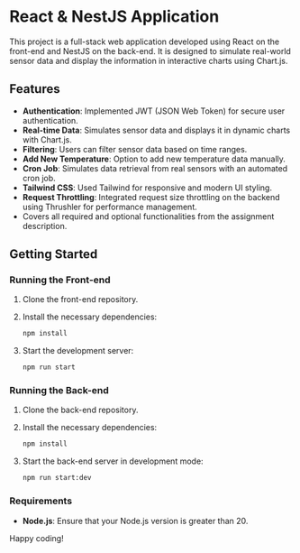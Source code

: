 # React & NestJS Application

This project is a full-stack web application developed using React on the front-end and NestJS on the back-end. It is designed to simulate real-world sensor data and display the information in interactive charts using Chart.js.

## Features

- **Authentication**: Implemented JWT (JSON Web Token) for secure user authentication.
- **Real-time Data**: Simulates sensor data and displays it in dynamic charts with Chart.js.
- **Filtering**: Users can filter sensor data based on time ranges.
- **Add New Temperature**: Option to add new temperature data manually.
- **Cron Job**: Simulates data retrieval from real sensors with an automated cron job.
- **Tailwind CSS**: Used Tailwind for responsive and modern UI styling.
- **Request Throttling**: Integrated request size throttling on the backend using Thrushler for performance management.
- Covers all required and optional functionalities from the assignment description.

## Getting Started

### Running the Front-end

1. Clone the front-end repository.
2. Install the necessary dependencies:

   ```bash
   npm install
   ```

3. Start the development server:

   ```bash
   npm run start
   ```

### Running the Back-end

1. Clone the back-end repository.
2. Install the necessary dependencies:

   ```bash
   npm install
   ```

3. Start the back-end server in development mode:

   ```bash
   npm run start:dev
   ```

### Requirements

- **Node.js**: Ensure that your Node.js version is greater than 20.

Happy coding!
